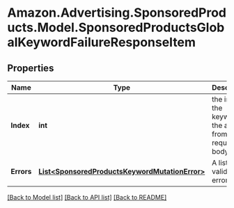 # Amazon.Advertising.SponsoredProducts.Model.SponsoredProductsGlobalKeywordFailureResponseItem

## Properties

Name | Type | Description | Notes
------------ | ------------- | ------------- | -------------
**Index** | **int** | the index of the keyword in the array from the request body | 
**Errors** | [**List&lt;SponsoredProductsKeywordMutationError&gt;**](SponsoredProductsKeywordMutationError.md) | A list of validation errors | [optional] 

[[Back to Model list]](../README.md#documentation-for-models) [[Back to API list]](../README.md#documentation-for-api-endpoints) [[Back to README]](../README.md)


